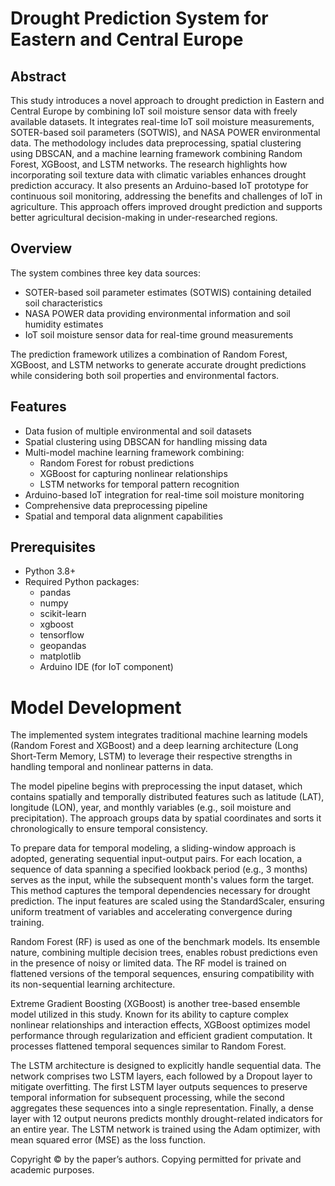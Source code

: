 # Drought Prediction System for Eastern and Central Europe

## Abstract
This study introduces a novel approach to drought prediction in Eastern and Central Europe by combining IoT soil moisture sensor data with freely available datasets. It integrates real-time IoT soil moisture measurements, SOTER-based soil parameters (SOTWIS), and NASA POWER environmental data. The methodology includes data preprocessing, spatial clustering using DBSCAN, and a machine learning framework combining Random Forest, XGBoost, and LSTM networks. The research highlights how incorporating soil texture data with climatic variables enhances drought prediction accuracy. It also presents an Arduino-based IoT prototype for continuous soil monitoring, addressing the benefits and challenges of IoT in agriculture. This approach offers improved drought prediction and supports better agricultural decision-making in under-researched regions.

## Overview

The system combines three key data sources:
- SOTER-based soil parameter estimates (SOTWIS) containing detailed soil characteristics
- NASA POWER data providing environmental information and soil humidity estimates
- IoT soil moisture sensor data for real-time ground measurements

The prediction framework utilizes a combination of Random Forest, XGBoost, and LSTM networks to generate accurate drought predictions while considering both soil properties and environmental factors.

## Features

- Data fusion of multiple environmental and soil datasets
- Spatial clustering using DBSCAN for handling missing data
- Multi-model machine learning framework combining:
  - Random Forest for robust predictions
  - XGBoost for capturing nonlinear relationships
  - LSTM networks for temporal pattern recognition
- Arduino-based IoT integration for real-time soil moisture monitoring
- Comprehensive data preprocessing pipeline
- Spatial and temporal data alignment capabilities

## Prerequisites

- Python 3.8+
- Required Python packages:
  - pandas
  - numpy
  - scikit-learn
  - xgboost
  - tensorflow
  - geopandas
  - matplotlib
  - Arduino IDE (for IoT component)


# Model Development
The implemented system integrates traditional machine learning models (Random Forest and XGBoost) and a deep learning architecture (Long Short-Term Memory, LSTM) to leverage their respective strengths in handling temporal and nonlinear patterns in data.

The model pipeline begins with preprocessing the input dataset, which contains spatially and temporally distributed features such as latitude (LAT), longitude (LON), year, and monthly variables (e.g., soil moisture and precipitation). The approach groups data by spatial coordinates and sorts it chronologically to ensure temporal consistency.

To prepare data for temporal modeling, a sliding-window approach is adopted, generating sequential input-output pairs. For each location, a sequence of data spanning a specified lookback period (e.g., 3 months) serves as the input, while the subsequent month's values form the target. This method captures the temporal dependencies necessary for drought prediction. The input features are scaled using the StandardScaler, ensuring uniform treatment of variables and accelerating convergence during training.

Random Forest (RF) is used as one of the benchmark models. Its ensemble nature, combining multiple decision trees, enables robust predictions even in the presence of noisy or limited data. The RF model is trained on flattened versions of the temporal sequences, ensuring compatibility with its non-sequential learning architecture.

Extreme Gradient Boosting (XGBoost) is another tree-based ensemble model utilized in this study. Known for its ability to capture complex nonlinear relationships and interaction effects, XGBoost optimizes model performance through regularization and efficient gradient computation. It processes flattened temporal sequences similar to Random Forest.

The LSTM architecture is designed to explicitly handle sequential data. The network comprises two LSTM layers, each followed by a Dropout layer to mitigate overfitting. The first LSTM layer outputs sequences to preserve temporal information for subsequent processing, while the second aggregates these sequences into a single representation. Finally, a dense layer with 12 output neurons predicts monthly drought-related indicators for an entire year. The LSTM network is trained using the Adam optimizer, with mean squared error (MSE) as the loss function.

Copyright © by the paper’s authors. Copying permitted for
private and academic purposes.
